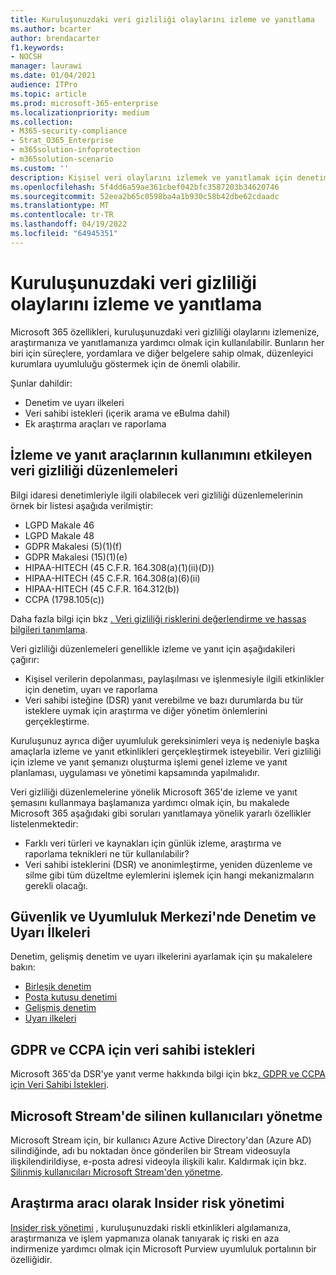 ```yaml
---
title: Kuruluşunuzdaki veri gizliliği olaylarını izleme ve yanıtlama
ms.author: bcarter
author: brendacarter
f1.keywords:
- NOCSH
manager: laurawi
ms.date: 01/04/2021
audience: ITPro
ms.topic: article
ms.prod: microsoft-365-enterprise
ms.localizationpriority: medium
ms.collection:
- M365-security-compliance
- Strat_O365_Enterprise
- m365solution-infoprotection
- m365solution-scenario
ms.custom: ''
description: Kişisel veri olaylarını izlemek ve yanıtlamak için denetim ve uyarı ilkelerini ve veri sahibi isteklerini kullanın.
ms.openlocfilehash: 5f4dd6a59ae361cbef042bfc3587203b34620746
ms.sourcegitcommit: 52eea2b65c0598ba4a1b930c58b42dbe62cdaadc
ms.translationtype: MT
ms.contentlocale: tr-TR
ms.lasthandoff: 04/19/2022
ms.locfileid: "64945351"
---
```

# <a name="monitor-and-respond-to-data-privacy-incidents-in-your-organization"></a>Kuruluşunuzdaki veri gizliliği olaylarını izleme ve yanıtlama

Microsoft 365 özellikleri, kuruluşunuzdaki veri gizliliği olaylarını izlemenize, araştırmanıza ve yanıtlamanıza yardımcı olmak için kullanılabilir. Bunların her biri için süreçlere, yordamlara ve diğer belgelere sahip olmak, düzenleyici kurumlara uyumluluğu göstermek için de önemli olabilir.

Şunlar dahildir: 

- Denetim ve uyarı ilkeleri
- Veri sahibi istekleri (içerik arama ve eBulma dahil)
- Ek araştırma araçları ve raporlama

## <a name="data-privacy-regulations-impacting-the-use-of-monitoring-and-response-tools"></a>İzleme ve yanıt araçlarının kullanımını etkileyen veri gizliliği düzenlemeleri

Bilgi idaresi denetimleriyle ilgili olabilecek veri gizliliği düzenlemelerinin örnek bir listesi aşağıda verilmiştir:

- LGPD Makale 46
- LGPD Makale 48
- GDPR Makalesi (5)(1)(f)
- GDPR Makalesi (15)(1)(e)
- HIPAA-HITECH (45 C.F.R. 164.308(a)(1)(ii)(D))
- HIPAA-HITECH (45 C.F.R. 164.308(a)(6)(ii)
- HIPAA-HITECH (45 C.F.R. 164.312(b))
- CCPA (1798.105(c))

Daha fazla bilgi için bkz [. Veri gizliliği risklerini değerlendirme ve hassas bilgileri tanımlama](information-protection-deploy-assess.md).

Veri gizliliği düzenlemeleri genellikle izleme ve yanıt için aşağıdakileri çağırır:

- Kişisel verilerin depolanması, paylaşılması ve işlenmesiyle ilgili etkinlikler için denetim, uyarı ve raporlama
- Veri sahibi isteğine (DSR) yanıt verebilme ve bazı durumlarda bu tür isteklere uymak için araştırma ve diğer yönetim önlemlerini gerçekleştirme.

Kuruluşunuz ayrıca diğer uyumluluk gereksinimleri veya iş nedeniyle başka amaçlarla izleme ve yanıt etkinlikleri gerçekleştirmek isteyebilir. Veri gizliliği için izleme ve yanıt şemanızı oluşturma işlemi genel izleme ve yanıt planlaması, uygulaması ve yönetimi kapsamında yapılmalıdır.

Veri gizliliği düzenlemelerine yönelik Microsoft 365'de izleme ve yanıt şemasını kullanmaya başlamanıza yardımcı olmak için, bu makalede Microsoft 365 aşağıdaki gibi soruları yanıtlamaya yönelik yararlı özellikler listelenmektedir: 

- Farklı veri türleri ve kaynakları için günlük izleme, araştırma ve raporlama teknikleri ne tür kullanılabilir?
- Veri sahibi isteklerini (DSR) ve anonimleştirme, yeniden düzenleme ve silme gibi tüm düzeltme eylemlerini işlemek için hangi mekanizmaların gerekli olacağı.

## <a name="auditing-and-alert-policies-in-the-security-and-compliance-center"></a>Güvenlik ve Uyumluluk Merkezi'nde Denetim ve Uyarı İlkeleri

Denetim, gelişmiş denetim ve uyarı ilkelerini ayarlamak için şu makalelere bakın:

- [Birleşik denetim](../compliance/search-the-audit-log-in-security-and-compliance.md)
- [Posta kutusu denetimi](../compliance/enable-mailbox-auditing.md)
- [Gelişmiş denetim](../compliance/advanced-audit.md)
- [Uyarı ilkeleri](../compliance/alert-policies.md)

## <a name="data-subject-requests-for-the-gdpr-and-ccpa"></a>GDPR ve CCPA için veri sahibi istekleri

Microsoft 365'da DSR'ye yanıt verme hakkında bilgi için bkz[. GDPR ve CCPA için Veri Sahibi İstekleri](/compliance/regulatory/gdpr-dsr-Office365).

## <a name="manage-deleted-users-in-microsoft-stream"></a>Microsoft Stream'de silinen kullanıcıları yönetme

Microsoft Stream için, bir kullanıcı Azure Active Directory'dan (Azure AD) silindiğinde, adı bu noktadan önce gönderilen bir Stream videosuyla ilişkilendirildiyse, e-posta adresi videoyla ilişkili kalır. Kaldırmak için bkz. [Silinmiş kullanıcıları Microsoft Stream'den yönetme](/stream/managing-deleted-users).

## <a name="insider-risk-management-as-an-investigative-tool"></a>Araştırma aracı olarak Insider risk yönetimi

[Insider risk yönetimi](../compliance/insider-risk-management.md) , kuruluşunuzdaki riskli etkinlikleri algılamanıza, araştırmanıza ve işlem yapmanıza olanak tanıyarak iç riski en aza indirmenize yardımcı olmak için Microsoft Purview uyumluluk portalının bir özelliğidir.
